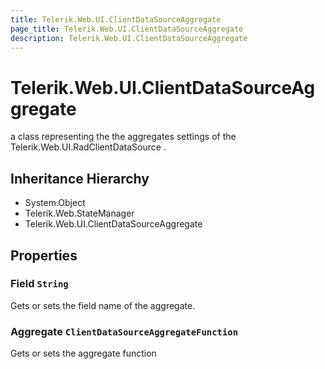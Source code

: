 ```yaml
---
title: Telerik.Web.UI.ClientDataSourceAggregate
page_title: Telerik.Web.UI.ClientDataSourceAggregate
description: Telerik.Web.UI.ClientDataSourceAggregate
---
```


# Telerik.Web.UI.ClientDataSourceAggregate

a class representing the the aggregates settings of the Telerik.Web.UI.RadClientDataSource .

## Inheritance Hierarchy

* System.Object
* Telerik.Web.StateManager
* Telerik.Web.UI.ClientDataSourceAggregate

## Properties

###  Field `String`

Gets or sets the field name of the aggregate.

###  Aggregate `ClientDataSourceAggregateFunction`

Gets or sets the aggregate function

